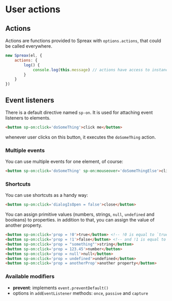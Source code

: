 # User actions
## Actions
Actions are functions provided to Spreax with `options.actions`, that could be called everywhere.
```js
new Spreax(el, {
	actions: {
		log() {
			console.log(this.message) // actions have access to instance properties
		}
	}
})
```
## Event listeners
There is a default directive named `sp-on`. It is used for attaching event listeners to elements. 
```html
<button sp-on:click='doSomeThing'>click me</button>
```
whenever user clicks on this button, it executes the `doSomeThing` action.
### Multiple events
You can use multiple events for one element, of course:
```html
<button sp-on:click='doSomeThing' sp-on:mouseover='doSomeThingElse'>click or hover over me</button>
```
### Shortcuts
You can use shortcuts as a handy way:
```html
<button sp-on:click='dialogIsOpen = false'>close</button>
```
You can assign primitive values (numbers, strings, `null`, `undefined` and booleans) to properties. in addition to that, you can assign the value of another property.
```html
<button sp-on:click='prop = !0'>true</button> <!-- !0 is equal to `true` -->
<button sp-on:click='prop = !1'>false</button> <!-- and !1 is equal to `false` -->
<button sp-on:click='prop = "something"'>string</button>
<button sp-on:click='prop = 123.45'>number</button>
<button sp-on:click='prop = null'>null</button>
<button sp-on:click='prop = undefined'>undefined</button>
<button sp-on:click='prop = anotherProp'>another property</button>
```
### Available modifiers
- **prevent**: implements `event.preventDefault()`
- options in `addEventListener` methods: `once`, `passive` and `capture`